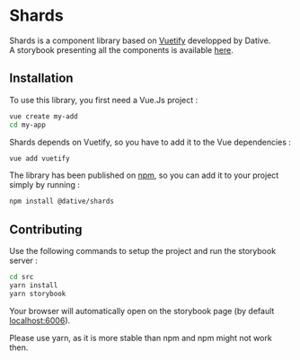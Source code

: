 # Shards

Shards is a component library based on [Vuetify](https://vuetifyjs.com/en/) developped by Dative.  
A storybook presenting all the components is available [here](https://dative-gpi.github.io/shards/).

## Installation

To use this library, you first need a Vue.Js project :

```sh
vue create my-add
cd my-app
```

Shards depends on Vuetify, so you have to add it to the Vue dependencies :

```sh
vue add vuetify
```

The library has been published on [npm](https://www.npmjs.com/package/@dative-gpi/shards), so you can add it to your project simply by running :

```sh
npm install @dative/shards
```

## Contributing

Use the following commands to setup the project and run the storybook server :

```sh
cd src
yarn install
yarn storybook
```

Your browser will automatically open on the storybook page (by default [localhost:6006](localhost:6006)).

Please use yarn, as it is more stable than npm and npm might not work then.

